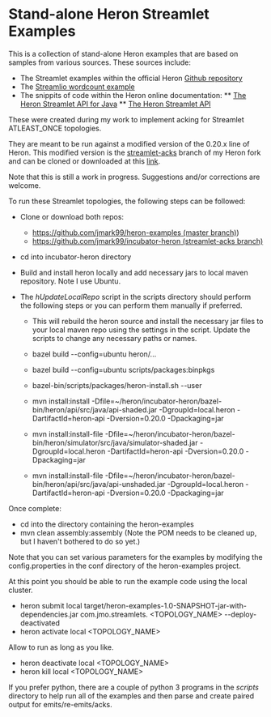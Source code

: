 # Stand-alone Heron Streamlet Examples

This is a collection of stand-alone Heron examples that are based on samples from various sources.
These sources include:

* The Streamlet examples within the official Heron [Github repository](https://github.com/apache/incubator-heron/tree/master/examples/src/java/org/apache/heron/examples/streamlet)
* The [Streamlio wordcount example](https://github.com/streamlio/heron-java-streamlet-api-example)
* The snippits of code within the Heron online documentation:
** [The Heron Streamlet API for Java](https://apache.github.io/incubator-heron/docs/developers/java/streamlet-api/)
** [The Heron Streamlet API](https://apache.github.io/incubator-heron/docs/concepts/streamlet-api/)

These were created during my work to implement acking for Streamlet ATLEAST_ONCE topologies.

They are meant to be run against a modified version of the 0.20.x line of Heron. This modified version is the [streamlet-acks](https://github.com/jmark99/incubator-heron/tree/streamlet-acks) branch of my Heron fork and can be cloned or downloaded at this [link](https://github.com/jmark99/incubator-heron/tree/streamlet-acks).

Note that this is still a work in progress. Suggestions and/or corrections are welcome.

To run these Streamlet topologies, the following steps can be followed:

* Clone or download both repos:

	* [https://github.com/jmark99/heron-examples (master branch)](https://github.com/jmark99/heron-examples))
	* [https://github.com/jmark99/incubator-heron (streamlet-acks branch)](https://github.com/jmark99/incubator-heron/tree/streamlet-acks)

* cd into incubator-heron directory
* Build and install heron locally and add necessary jars to local maven repository. Note I use Ubuntu.

* The _hUpdateLocalRepo_ script in the scripts directory should perform the following steps or you can perform them manually if preferred.
	* This will rebuild the heron source and install the necessary jar files to your local maven repo using the settings in the script. Update the scripts to change any necessary paths or names.

	* bazel build --config=ubuntu heron/...
	* bazel build --config=ubuntu scripts/packages:binpkgs
	* bazel-bin/scripts/packages/heron-install.sh --user
	* mvn install:install -Dfile=~/heron/incubator-heron/bazel-bin/heron/api/src/java/api-shaded.jar -DgroupId=local.heron -DartifactId=heron-api -Dversion=0.20.0 -Dpackaging=jar
	* mvn install:install-file -Dfile=~/heron/incubator-heron/bazel-bin/heron/simulator/src/java/simulator-shaded.jar -DgroupId=local.heron -DartifactId=heron-api -Dversion=0.20.0 -Dpackaging=jar
	* mvn install:install-file -Dfile=~/heron/incubator-heron/bazel-bin/heron/api/src/java/api-unshaded.jar -DgroupId=local.heron -DartifactId=heron-api -Dversion=0.20.0 -Dpackaging=jar

Once complete:

* cd into the directory containing the heron-examples
* mvn clean assembly:assembly (Note the POM needs to be cleaned up, but I haven't bothered to do so yet.)

Note that you can set various parameters for the examples by modifying the config.properties in the conf directory of the heron-examples project.

At this point you should be able to run the example code using the local cluster.

* heron submit local target/heron-examples-1.0-SNAPSHOT-jar-with-dependencies.jar com.jmo.streamlets.<CLASSNAME> <TOPOLOGY_NAME> --deploy-deactivated
* heron activate local <TOPOLOGY_NAME>

Allow to run as long as you like.

* heron deactivate local <TOPOLOGY_NAME>
* heron kill local <TOPOLOGY_NAME>

If you prefer python, there are a couple of python 3 programs in the _scripts_ directory to help run all of the examples and then parse and create paired output for emits/re-emits/acks.

